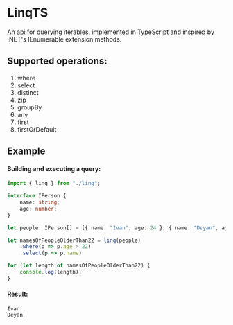 # LinqTS

An api for querying iterables, implemented in TypeScript and inspired by .NET's IEnumerable<T> extension methods.

## Supported operations:
1. where
1. select
1. distinct
1. zip
1. groupBy
1. any
1. first
1. firstOrDefault

## Example

#### Building and executing a query:

```typescript
import { linq } from "./linq";

interface IPerson {
    name: string;
    age: number;
}

let people: IPerson[] = [{ name: "Ivan", age: 24 }, { name: "Deyan", age: 25 }];

let namesOfPeopleOlderThan22 = linq(people)
    .where(p => p.age > 22)
    .select(p => p.name)

for (let length of namesOfPeopleOlderThan22) {
    console.log(length);
}
```

#### Result:

```
Ivan
Deyan
```
